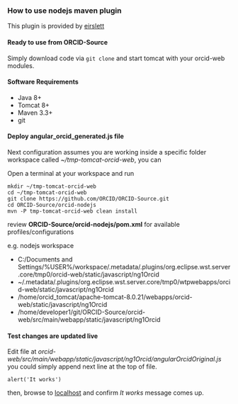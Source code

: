 ### How to use nodejs maven plugin

This plugin is provided by [eirslett](https://github.com/eirslett/frontend-maven-plugin)

#### Ready to use from ORCID-Source

Simply download code via `git clone` and start tomcat with your orcid-web modules.

#### Software Requirements

* Java 8+
* Tomcat 8+
* Maven 3.3+
* git

#### Deploy angular_orcid_generated.js file

Next configuration assumes you are working inside a specific folder workspace called *~/tmp-tomcat-orcid-web*, you can

Open a terminal at your workspace and run
    
    mkdir ~/tmp-tomcat-orcid-web
    cd ~/tmp-tomcat-orcid-web
    git clone https://github.com/ORCID/ORCID-Source.git
    cd ORCID-Source/orcid-nodejs
    mvn -P tmp-tomcat-orcid-web clean install

review **ORCID-Source/orcid-nodejs/pom.xml** for available profiles/configurations

e.g. nodejs workspace

* C:/Documents and Settings/%USER%/workspace/.metadata/.plugins/org.eclipse.wst.server.core/tmp0/orcid-web/static/javascript/ng1Orcid
* ~/.metadata/.plugins/org.eclipse.wst.server.core/tmp0/wtpwebapps/orcid-web/static/javascript/ng1Orcid
* /home/orcid_tomcat/apache-tomcat-8.0.21/webapps/orcid-web/static/javascript/ng1Orcid
* /home/developer1/git/ORCID-Source/orcid-web/src/main/webapp/static/javascript/ng1Orcid

#### Test changes are updated live

Edit file at _orcid-web/src/main/webapp/static/javascript/ng1Orcid/angularOrcidOriginal.js_
you could simply append next line at the top of file.

    alert('It works')
    
then, browse to [localhost](https://localhost:8443/orcid-web/) and confirm _It works_ message comes up.

